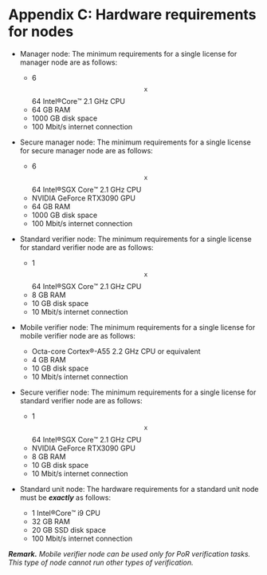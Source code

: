# Appendix C: Hardware requirements for nodes

* Manager node: The minimum requirements for a single license for manager node are as follows:
  * 6 $$\texttt{x}$$64 Intel:registered:Core:tm: 2.1 GHz CPU
  * 64 GB RAM
  * 1000 GB disk space
  * 100 Mbit/s internet connection

* Secure manager node: The minimum requirements for a single license for secure manager node are as follows:
  * 6 $$\texttt{x}$$64 Intel:registered:SGX Core:tm: 2.1 GHz CPU
  * NVIDIA GeForce RTX3090 GPU
  * 64 GB RAM
  * 1000 GB disk space
  * 100 Mbit/s internet connection

* Standard verifier node: The minimum requirements for a single license for standard verifier node are as follows:
   * 1 $$\texttt{x}$$64 Intel:registered:SGX Core:tm: 2.1 GHz CPU
   * 8 GB RAM
   * 10 GB disk space
   * 10 Mbit/s internet connection

* Mobile verifier node: The minimum requirements for a single license for mobile verifier node are as follows:
    * Octa-core Cortex:registered:-A55 2.2 GHz CPU or equivalent
    * 4 GB RAM
    * 10 GB disk space
    * 10 Mbit/s internet connection

* Secure verifier node: The minimum requirements for a single license for standard verifier node are as follows:
   * 1 $$\texttt{x}$$64 Intel:registered:SGX Core:tm: 2.1 GHz CPU
   * NVIDIA GeForce RTX3090 GPU
   * 8 GB RAM
   * 10 GB disk space
   * 10 Mbit/s internet connection

 * Standard unit node: The hardware requirements for a standard unit node must be _**exactly**_ as follows:
   * 1 Intel:registered:Core:tm: i9 CPU
   * 32 GB RAM
   * 20 GB SSD disk space
   * 100 Mbit/s internet connection

_**Remark.**_ _Mobile verifier node can be used only for PoR verification tasks. This type of node cannot run other types of verification._